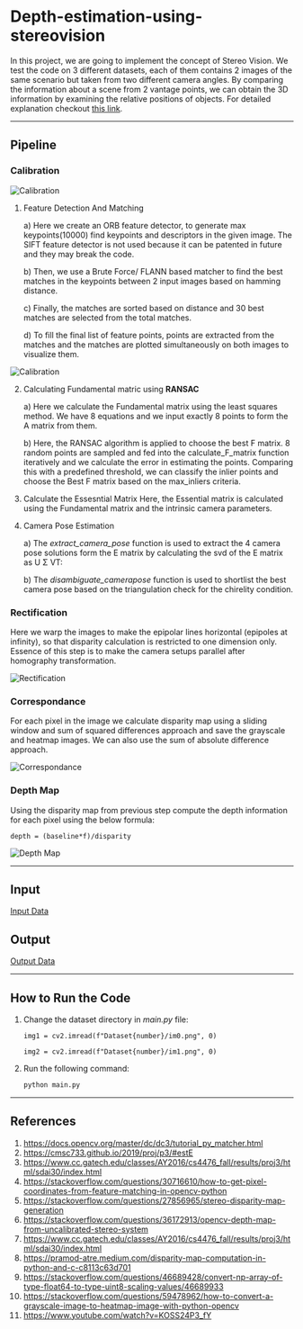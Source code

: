 # Depth-estimation-using-stereovision
In this project, we are going to implement the concept of Stereo Vision. We
test the code on 3 different datasets, each of them contains 2 images of the same
scenario but taken from two different camera angles. By comparing the
information about a scene from 2 vantage points, we can obtain the 3D
information by examining the relative positions of objects. For detailed explanation checkout [this link](https://github.com/savnani5/Depth-estimation-using-stereovision/blob/main/ENPM673-%20PROJ3.pdf).

---
## Pipeline

### Calibration
![Calibration](git_images/img1.png)

1) Feature Detection And Matching

    a) Here we create an ORB feature detector, to generate max keypoints(10000) find
    keypoints and descriptors in the given image. The SIFT feature detector is not
    used because it can be patented in future and they may break the code.

    b) Then, we use a Brute Force/ FLANN based matcher to find the best matches in
    the keypoints between 2 input images based on hamming distance.

    c) Finally, the matches are sorted based on distance and 30 best matches are
    selected from the total matches.

    d) To fill the final list of feature points, points are extracted from the matches and
    the matches are plotted simultaneously on both images to visualize them.

![Calibration](git_images/img2.png)

2) Calculating Fundamental matric using **RANSAC**

    a) Here we calculate the Fundamental matrix using the least squares method. We
    have 8 equations and we input exactly 8 points to form the A matrix from them.

    b) Here, the RANSAC algorithm is applied to choose the best F matrix. 8 random points
    are sampled and fed into the calculate_F_matrix function iteratively and we calculate
    the error in estimating the points. Comparing this with a predefined threshold, we can
    classify the inlier points and choose the Best F matrix based on the max_inliers criteria.

3) Calculate the Essesntial Matrix
    Here, the Essential matrix is calculated using the Fundamental matrix and the intrinsic
    camera parameters.

4) Camera Pose Estimation

    a) The *extract_camera_pose* function is used to extract the 4 camera pose solutions form the E matrix by
    calculating the svd of the E matrix as U Σ VT:

    b) The *disambiguate_camerapose* function is used to shortlist the best camera pose based on the triangulation check
    for the chirelity condition.

### Rectification
Here we warp the images to make the epipolar lines horizontal (epipoles at infinity),
so that disparity calculation is restricted to one dimension only. Essence of this step is
to make the camera setups parallel after homography transformation.

![Rectification](git_images/img3.png)

### Correspondance

For each pixel in the image we calculate disparity map using a sliding window and
sum of squared differences approach and save the grayscale and heatmap images. We can also use the sum of absolute difference approach.

![Correspondance](git_images/img4.png)

### Depth Map
Using the disparity map from previous step compute the depth information
for each pixel using the below formula:

    depth = (baseline*f)/disparity

![Depth Map](git_images/img5.png)

---
## Input
[Input Data](https://drive.google.com/drive/folders/1WQ_XcDhuWhyYxVmP2qT-3SggmiC00LQa?usp=sharing)

## Output
[Output Data](https://drive.google.com/drive/folders/1D70GsEdZhFj3jked1Vh-x61ILViSFlOp?usp=sharing)

---
## How to Run the Code
1) Change the dataset directory in *main.py* file:

    ```PY
    img1 = cv2.imread(f"Dataset{number}/im0.png", 0)
    ```

    ```PY
    img2 = cv2.imread(f"Dataset{number}/im1.png", 0)
    ```
2) Run the following command:
  
    ```sh
    python main.py
    ```
---
## References
1) https://docs.opencv.org/master/dc/dc3/tutorial_py_matcher.html
2) https://cmsc733.github.io/2019/proj/p3/#estE
3) https://www.cc.gatech.edu/classes/AY2016/cs4476_fall/results/proj3/html/sdai30/index.html
4) https://stackoverflow.com/questions/30716610/how-to-get-pixel-coordinates-from-feature-matching-in-opencv-python
5) https://stackoverflow.com/questions/27856965/stereo-disparity-map-generation
6) https://stackoverflow.com/questions/36172913/opencv-depth-map-from-uncalibrated-stereo-system
7) https://www.cc.gatech.edu/classes/AY2016/cs4476_fall/results/proj3/html/sdai30/index.html
8) https://pramod-atre.medium.com/disparity-map-computation-in-python-and-c-c8113c63d701
9) https://stackoverflow.com/questions/46689428/convert-np-array-of-type-float64-to-type-uint8-scaling-values/46689933
10) https://stackoverflow.com/questions/59478962/how-to-convert-a-grayscale-image-to-heatmap-image-with-python-opencv
11) https://www.youtube.com/watch?v=KOSS24P3_fY

